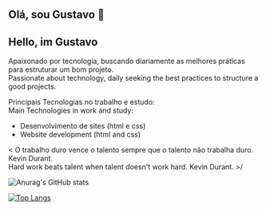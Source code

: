 ## Olá, sou Gustavo 🥽  
## Hello, im Gustavo
 
Apaixonado por tecnologia, buscando diariamente as melhores práticas para estruturar um bom projeto.  
Passionate about technology, daily seeking the best practices to structure a good projects.

 Principais Tecnologias no trabalho e estudo:  
 Main Technologies in work and study:  

* Desenvolvimento de sites (html e css)   
* Website development (html and css)  

< O trabalho duro vence o talento sempre que o talento não trabalha duro. Kevin Durant.   
 Hard work beats talent when talent doesn't work hard. Kevin Durant. >/


 ![Anurag's GitHub stats](https://github-readme-stats.vercel.app/api?username=uhlick&show_icons=true&theme=radical)
 
 [![Top Langs](https://github-readme-stats.vercel.app/api/top-langs/?username=anuraghazra)](https://github.com/uhlick/github-readme-stats)
 

 
